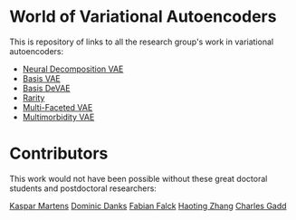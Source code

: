 # World of Variational Autoencoders

This is repository of links to all the research group's work in variational autoencoders:

- [Neural Decomposition VAE](https://github.com/kasparmartens/NeuralDecomposition)
- [Basis VAE](https://github.com/kasparmartens/BasisVAE)
- [Basis DeVAE](https://github.com/djdanks/BasisDeVAE)
- [Rarity](https://github.com/kasparmartens/rarity)
- [Multi-Faceted VAE](https://github.com/FabianFalck/mfcvae)
- [Multimorbidity VAE](https://github.com/cwlgadd/mmVAE)

# Contributors

This work would not have been possible without these great doctoral students and postdoctoral researchers:

[Kaspar Martens](https://github.com/kasparmartens/)
[Dominic Danks](https://github.com/djdanks)
[Fabian Falck](https://github.com/FabianFalck)
[Haoting Zhang](https://haotingzhang1.github.io/)
[Charles Gadd](https://github.com/cwlgadd)

